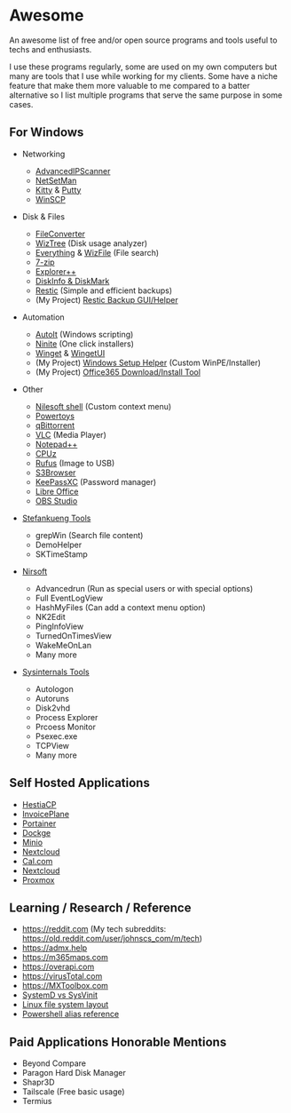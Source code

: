 # Awesome
An awesome list of free and/or open source programs and tools useful to techs and enthusiasts. 

I use these programs regularly, some are used on my own computers but many are tools that I use while working for my clients. Some have a niche feature that make them more valuable to me compared to a batter alternative so I list multiple programs that serve the same purpose in some cases.

## For Windows
- Networking
  - [AdvancedIPScanner](https://www.advanced-ip-scanner.com/)
  - [NetSetMan](https://www.netsetman.com/)
  - [Kitty](https://github.com/cyd01/KiTTY) & [Putty](https://www.chiark.greenend.org.uk/~sgtatham/putty/latest.html)
  - [WinSCP](https://winscp.net/eng/index.php)
- Disk & Files
  - [FileConverter](https://github.com/Tichau/FileConverter)
  - [WizTree](https://www.diskanalyzer.com/) (Disk usage analyzer)
  - [Everything](https://www.voidtools.com/) & [WizFile](https://www.diskanalyzer.com/) (File search)
  - [7-zip](https://www.7-zip.org/)
  - [Explorer++](https://github.com/derceg/explorerplusplus)
  - [DiskInfo & DiskMark](https://crystalmark.info/en/)
  - [Restic](https://github.com/restic/restic) (Simple and efficient backups)
  - (My Project) [Restic Backup GUI/Helper](https://github.com/jmclaren7/restic-simple-backup)
- Automation
  - [AutoIt](https://www.autoitscript.com/) (Windows scripting)
  - [Ninite](https://ninite.com/) (One click installers)
  - [Winget](https://github.com/microsoft/winget-cli) & [WingetUI](https://github.com/marticliment/WingetUI)
  - (My Project) [Windows Setup Helper](https://github.com/jmclaren7/windows-setup-helper) (Custom WinPE/Installer)
  - (My Project) [Office365 Download/Install Tool](https://github.com/jmclaren7/auto-office-365)
- Other
  - [Nilesoft shell](https://nilesoft.org/) (Custom context menu)
  - [Powertoys](https://github.com/microsoft/PowerToys)
  - [qBittorrent](https://www.qbittorrent.org/)
  - [VLC](https://www.videolan.org/) (Media Player)
  - [Notepad++](https://github.com/notepad-plus-plus/notepad-plus-plus)
  - [CPUz](https://www.cpuid.com/softwares/cpu-z.html)
  - [Rufus](https://github.com/pbatard/rufus) (Image to USB)
  - [S3Browser](https://s3browser.com/)
  - [KeePassXC](https://keepassxc.org/) (Password manager)
  - [Libre Office](https://www.libreoffice.org/)
  - [OBS Studio](https://obsproject.com/)

- [Stefankueng Tools](https://tools.stefankueng.com/)
  - grepWin (Search file content)
  - DemoHelper
  - SKTimeStamp

- [Nirsoft](https://www.nirsoft.net/)
  - Advancedrun (Run as special users or with special options)
  - Full EventLogView
  - HashMyFiles (Can add a context menu option)
  - NK2Edit
  - PingInfoView
  - TurnedOnTimesView
  - WakeMeOnLan
  - Many more

- [Sysinternals Tools](https://learn.microsoft.com/en-us/sysinternals/)
  - Autologon
  - Autoruns
  - Disk2vhd
  - Process Explorer
  - Prcoess Monitor
  - Psexec.exe
  - TCPView
  - Many more
 
## Self Hosted Applications
- [HestiaCP](https://github.com/hestiacp/hestiacp)
- [InvoicePlane](https://github.com/InvoicePlane/InvoicePlane)
- [Portainer](https://github.com/portainer/portainer)
- [Dockge](https://github.com/louislam/dockge)
- [Minio](https://github.com/minio/minio)
- [Nextcloud](https://github.com/nextcloud)
- [Cal.com](https://github.com/calcom/cal.com)
- [Nextcloud](https://nextcloud.com/)
- [Proxmox](https://proxmox.com/en/)

## Learning / Research / Reference
- https://reddit.com (My tech subreddits: https://old.reddit.com/user/johnscs_com/m/tech)
- https://admx.help
- https://m365maps.com
- https://overapi.com
- https://virusTotal.com
- https://MXToolbox.com
- [SystemD vs SysVinit](https://github.com/jmclaren7/awesome/blob/main/images/SystemD-vs-SysVinit.png)
- [Linux file system layout](https://github.com/jmclaren7/awesome/blob/main/images/Linux-File-System.jpg)
- [Powershell alias reference](http://xahlee.info/powershell/powershell_aliases.html)

## Paid Applications Honorable Mentions
- Beyond Compare
- Paragon Hard Disk Manager
- Shapr3D
- Tailscale (Free basic usage)
- Termius
